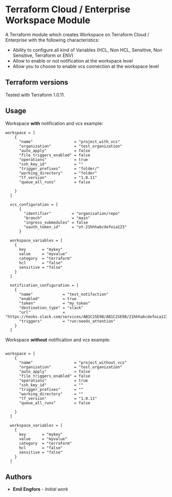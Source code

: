 # Terraform Cloud / Enterprise Workspace Module

A Terraform module which creates Workspace on Terraform Cloud / Enterprise with the following characteristics:

- Ability to configure all kind of Variables (HCL, Non HCL, Sensitive, Non Sensitive, Terraform or ENV)
- Allow to enable or not notification at the workspace level
- Allow you to choose to enable vcs connection at the workspace level

## Terraform versions

Tested with Terraform 1.0.11.

## Usage

Workspace **with** notification and vcs example:

```hcl
workspace = [
    {
      "name"                  = "project_with_vcs"
      "organization"          = "test_organization"
      "auto_apply"            = false
      "file_triggers_enabled" = false
      "operations"            = true
      "ssh_key_id"            = ""
      "trigger_prefixes"      = "folder/"
      "working_directory"     = "folder"
      "tf_version"            = "1.0.11"
      "queue_all_runs"        = false

    }
  ]

  vcs_configuration = [
      {
        "identifier"         = "organisation/repo"
        "branch"             = "main"
        "ingress_submodules" = false
        "oauth_token_id"     = "ot-21hhhabcdefoia123"
      }

  workspace_variables = [
    {
      key       = "mykey"
      value     = "myvalue"
      category  = "terraform"
      hcl       = "false"
      sensitive = "false"
    }
  ]

  notification_configuration = [
    {
      "name"             = "test_notifaction"
      "enabled"          = true
      "token"            = "my_token"
      "destination_type" = "slack"
      "url"              = "https://hooks.slack.com/services/AB1C2SE98/AB1C2SE98/21hhhabcdefoia123"
      "triggers"         = "run:needs_attention"
    }
  ]

```

Workspace **without** notification and vcs example:

```hcl

workspace = [
    {
      "name"                  = "project_without_vcs"
      "organization"          = "test_organization"
      "auto_apply"            = false
      "file_triggers_enabled" = false
      "operations"            = true
      "ssh_key_id"            = ""
      "trigger_prefixes"      = ""
      "working_directory"     = ""
      "tf_version"            = "1.0.11"
      "queue_all_runs"        = false

    }
  ]

  workspace_variables = [
    {
      key       = "mykey"
      value     = "myvalue"
      category  = "terraform"
      hcl       = "false"
      sensitive = "false"
    }
  ]

```

## Authors

- **Emil Engfors** - *Initial work*
